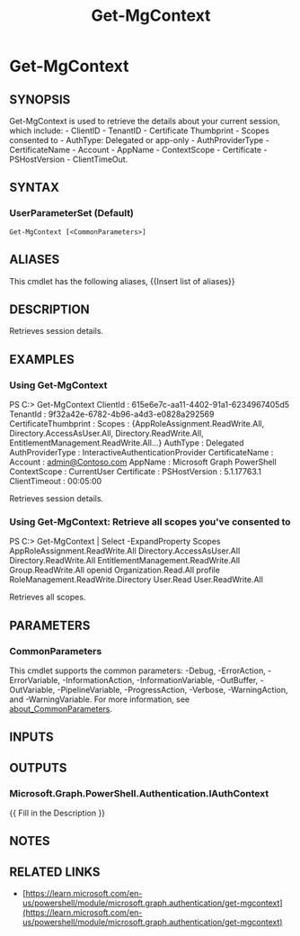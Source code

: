 ﻿---
document type: cmdlet
external help file: Microsoft.Graph.Authentication.dll-Help.xml
HelpUri: https://learn.microsoft.com/en-us/powershell/module/microsoft.graph.authentication/get-mgcontext
Locale: en-US
Module Name: Microsoft.Graph.Authentication
ms.date: 09/26/2025
PlatyPS schema version: 2024-05-01
title: Get-MgContext
---

# Get-MgContext

## SYNOPSIS

Get-MgContext is used to retrieve the details about your current session, which include:  - ClientID - TenantID - Certificate Thumbprint - Scopes consented to - AuthType: Delegated or app-only - AuthProviderType - CertificateName - Account - AppName - ContextScope - Certificate - PSHostVersion - ClientTimeOut.

## SYNTAX

### UserParameterSet (Default)

```
Get-MgContext [<CommonParameters>]
```

## ALIASES

This cmdlet has the following aliases,
  {{Insert list of aliases}}

## DESCRIPTION

Retrieves session details.

## EXAMPLES

### Using Get-MgContext

PS C:\> Get-MgContext
ClientId              : 615e6e7c-aa11-4402-91a1-6234967405d5
TenantId              : 9f32a42e-6782-4b96-a4d3-e0828a292569
CertificateThumbprint :
Scopes                : {AppRoleAssignment.ReadWrite.All, Directory.AccessAsUser.All, Directory.ReadWrite.All, EntitlementManagement.ReadWrite.All...}
AuthType              : Delegated
AuthProviderType      : InteractiveAuthenticationProvider
CertificateName       :
Account               : admin@Contoso.com
AppName               : Microsoft Graph PowerShell
ContextScope          : CurrentUser
Certificate           :
PSHostVersion         : 5.1.17763.1
ClientTimeout         : 00:05:00

Retrieves session details.

### Using Get-MgContext: Retrieve all scopes you've consented to

PS C:\> Get-MgContext | Select -ExpandProperty Scopes
AppRoleAssignment.ReadWrite.All
Directory.AccessAsUser.All
Directory.ReadWrite.All
EntitlementManagement.ReadWrite.All
Group.ReadWrite.All
openid
Organization.Read.All
profile
RoleManagement.ReadWrite.Directory
User.Read
User.ReadWrite.All

Retrieves all scopes.

## PARAMETERS

### CommonParameters

This cmdlet supports the common parameters: -Debug, -ErrorAction, -ErrorVariable,
-InformationAction, -InformationVariable, -OutBuffer, -OutVariable, -PipelineVariable,
-ProgressAction, -Verbose, -WarningAction, and -WarningVariable. For more information, see
[about_CommonParameters](https://go.microsoft.com/fwlink/?LinkID=113216).

## INPUTS

## OUTPUTS

### Microsoft.Graph.PowerShell.Authentication.IAuthContext

{{ Fill in the Description }}

## NOTES




## RELATED LINKS

- [https://learn.microsoft.com/en-us/powershell/module/microsoft.graph.authentication/get-mgcontext](https://learn.microsoft.com/en-us/powershell/module/microsoft.graph.authentication/get-mgcontext)
